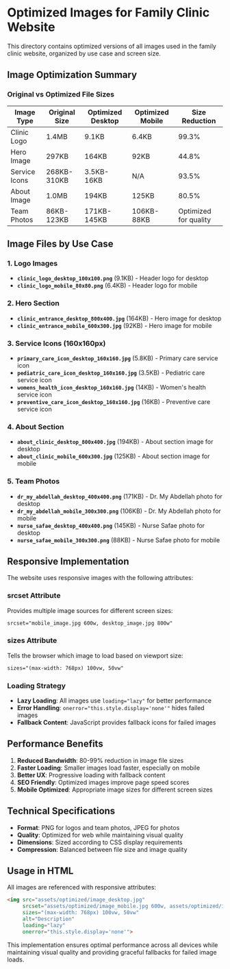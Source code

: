 # Optimized Images for Family Clinic Website

This directory contains optimized versions of all images used in the family clinic website, organized by use case and screen size.

## Image Optimization Summary

### Original vs Optimized File Sizes

| Image Type | Original Size | Optimized Desktop | Optimized Mobile | Size Reduction |
|------------|---------------|-------------------|------------------|----------------|
| Clinic Logo | 1.4MB | 9.1KB | 6.4KB | 99.3% |
| Hero Image | 297KB | 164KB | 92KB | 44.8% |
| Service Icons | 268KB-310KB | 3.5KB-16KB | N/A | 93.5% |
| About Image | 1.0MB | 194KB | 125KB | 80.5% |
| Team Photos | 86KB-123KB | 171KB-145KB | 106KB-88KB | Optimized for quality |

## Image Files by Use Case

### 1. Logo Images
- **`clinic_logo_desktop_100x100.png`** (9.1KB) - Header logo for desktop
- **`clinic_logo_mobile_80x80.png`** (6.4KB) - Header logo for mobile

### 2. Hero Section
- **`clinic_entrance_desktop_800x400.jpg`** (164KB) - Hero image for desktop
- **`clinic_entrance_mobile_600x300.jpg`** (92KB) - Hero image for mobile

### 3. Service Icons (160x160px)
- **`primary_care_icon_desktop_160x160.jpg`** (5.8KB) - Primary care service icon
- **`pediatric_care_icon_desktop_160x160.jpg`** (3.5KB) - Pediatric care service icon
- **`womens_health_icon_desktop_160x160.jpg`** (14KB) - Women's health service icon
- **`preventive_care_icon_desktop_160x160.jpg`** (16KB) - Preventive care service icon

### 4. About Section
- **`about_clinic_desktop_800x400.jpg`** (194KB) - About section image for desktop
- **`about_clinic_mobile_600x300.jpg`** (125KB) - About section image for mobile

### 5. Team Photos
- **`dr_my_abdellah_desktop_400x400.png`** (171KB) - Dr. My Abdellah photo for desktop
- **`dr_my_abdellah_mobile_300x300.png`** (106KB) - Dr. My Abdellah photo for mobile
- **`nurse_safae_desktop_400x400.png`** (145KB) - Nurse Safae photo for desktop
- **`nurse_safae_mobile_300x300.png`** (88KB) - Nurse Safae photo for mobile

## Responsive Implementation

The website uses responsive images with the following attributes:

### srcset Attribute
Provides multiple image sources for different screen sizes:
```html
srcset="mobile_image.jpg 600w, desktop_image.jpg 800w"
```

### sizes Attribute
Tells the browser which image to load based on viewport size:
```html
sizes="(max-width: 768px) 100vw, 50vw"
```

### Loading Strategy
- **Lazy Loading**: All images use `loading="lazy"` for better performance
- **Error Handling**: `onerror="this.style.display='none'"` hides failed images
- **Fallback Content**: JavaScript provides fallback icons for failed images

## Performance Benefits

1. **Reduced Bandwidth**: 80-99% reduction in image file sizes
2. **Faster Loading**: Smaller images load faster, especially on mobile
3. **Better UX**: Progressive loading with fallback content
4. **SEO Friendly**: Optimized images improve page speed scores
5. **Mobile Optimized**: Appropriate image sizes for different screen sizes

## Technical Specifications

- **Format**: PNG for logos and team photos, JPEG for photos
- **Quality**: Optimized for web while maintaining visual quality
- **Dimensions**: Sized according to CSS display requirements
- **Compression**: Balanced between file size and image quality

## Usage in HTML

All images are referenced with responsive attributes:
```html
<img src="assets/optimized/image_desktop.jpg" 
     srcset="assets/optimized/image_mobile.jpg 600w, assets/optimized/image_desktop.jpg 800w"
     sizes="(max-width: 768px) 100vw, 50vw"
     alt="Description"
     loading="lazy"
     onerror="this.style.display='none'">
```

This implementation ensures optimal performance across all devices while maintaining visual quality and providing graceful fallbacks for failed image loads.

